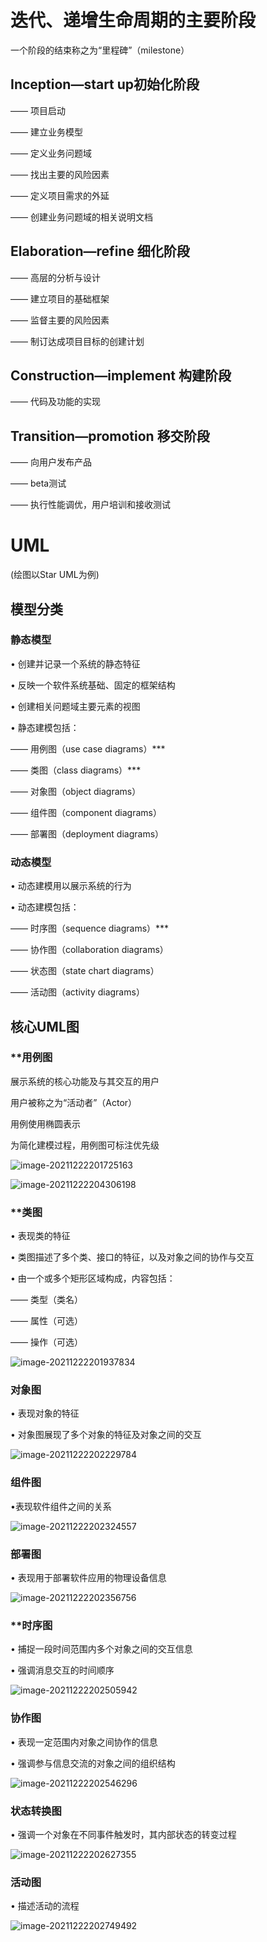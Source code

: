 # 迭代、递增生命周期的主要阶段

一个阶段的结束称之为“里程碑”（milestone）

## Inception—start up初始化阶段

—— 项目启动

—— 建立业务模型

—— 定义业务问题域

—— 找出主要的风险因素

—— 定义项目需求的外延

—— 创建业务问题域的相关说明文档



## Elaboration—refine 细化阶段

—— 高层的分析与设计

—— 建立项目的基础框架

—— 监督主要的风险因素

—— 制订达成项目目标的创建计划



## Construction—implement 构建阶段

—— 代码及功能的实现



## Transition—promotion 移交阶段

—— 向用户发布产品

—— beta测试

—— 执行性能调优，用户培训和接收测试

# UML

(绘图以Star UML为例)

## 模型分类

### 静态模型

• 创建并记录一个系统的静态特征

• 反映一个软件系统基础、固定的框架结构

• 创建相关问题域主要元素的视图

• 静态建模包括：

—— 用例图（use case diagrams）***

—— 类图（class diagrams）***

—— 对象图（object diagrams）

—— 组件图（component diagrams）

—— 部署图（deployment diagrams）

### 动态模型

• 动态建模用以展示系统的行为

• 动态建模包括：

—— 时序图（sequence diagrams）***

—— 协作图（collaboration diagrams）

—— 状态图（state chart diagrams）

—— 活动图（activity diagrams）

## 核心UML图

### **用例图

展示系统的核心功能及与其交互的用户

用户被称之为“活动者”（Actor）

用例使用椭圆表示

为简化建模过程，用例图可标注优先级

![image-20211222201725163](.\img\image-20211222201725163.png)

![image-20211222204306198](.\img\image-20211222204306198.png)

### **类图

• 表现类的特征

• 类图描述了多个类、接口的特征，以及对象之间的协作与交互

• 由一个或多个矩形区域构成，内容包括：

—— 类型（类名）

—— 属性（可选）

—— 操作（可选）

![image-20211222201937834](.\img\image-20211222201937834.png)

### 对象图

• 表现对象的特征

• 对象图展现了多个对象的特征及对象之间的交互

![image-20211222202229784](.\img\image-20211222202229784.png)

### 组件图

•表现软件组件之间的关系

![image-20211222202324557](.\img\image-20211222202324557.png)

### 部署图

• 表现用于部署软件应用的物理设备信息

![image-20211222202356756](.\img\image-20211222202356756.png)

### **时序图

• 捕捉一段时间范围内多个对象之间的交互信息

• 强调消息交互的时间顺序

![image-20211222202505942](.\img\image-20211222202505942.png)

### 协作图

• 表现一定范围内对象之间协作的信息

• 强调参与信息交流的对象之间的组织结构

![image-20211222202546296](.\img\image-20211222202546296.png)

### 状态转换图

• 强调一个对象在不同事件触发时，其内部状态的转变过程

![image-20211222202627355](.\img\image-20211222202627355.png)

### 活动图

• 描述活动的流程

![image-20211222202749492](.\img\image-20211222202749492.png)

